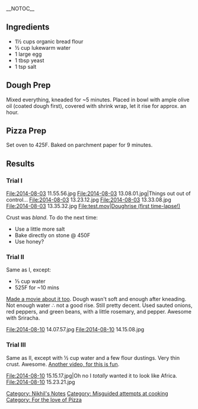 \_\_NOTOC\_\_

Ingredients
-----------

-   1½ cups organic bread flour
-   ½ cup lukewarm water
-   1 large egg
-   1 tbsp yeast
-   1 tsp salt

Dough Prep
----------

Mixed everything, kneaded for \~5 minutes. Placed in bowl with ample
olive oil (coated dough first), covered with shrink wrap, let it rise
for approx. an hour.

Pizza Prep
----------

Set oven to 425F. Baked on parchment paper for 9 minutes.

Results
-------

### Trial I

<File:2014-08-03> 11.55.56.jpg <File:2014-08-03> 13.08.01.jpg|Things out
out of control... <File:2014-08-03> 13.23.12.jpg <File:2014-08-03>
13.33.08.jpg <File:2014-08-03> 13.35.32.jpg <File:test.mov>|[Doughrise
(first time-lapse!)](Time-lapse_Videos_with_ffmpeg "wikilink")

Crust was *bland*. To do the next time:

-   Use a little more salt
-   Bake directly on stone @ 450F
-   Use honey?

### Trial II

Same as I, except:

-   ⅓ cup water
-   525F for \~10 mins

[Made a movie about it
too](https://www.youtube.com/watch?v=7t-FMg9ZFFc). Dough wasn't soft and
enough after kneading. Not enough water ∴ not a good rise. Still pretty
decent. Used sauted onions, red peppers, and green beans, with a little
rosemary, and pepper. Awesome with Sriracha.

<File:2014-08-10> 14.07.57.jpg <File:2014-08-10> 14.15.08.jpg

### Trial III

Same as II, except with ½ cup water and a few flour dustings. Very thin
crust. Awesome. [Another video, for this is
fun](https://www.youtube.com/watch?v=qegk-MrQMMg).

<File:2014-08-10> 15.15.17.jpg|Oh no I *totally* wanted it to look like
Africa. <File:2014-08-10> 15.23.21.jpg

[Category: Nikhil's Notes](Category:_Nikhil's_Notes "wikilink")
[Category: Misguided attempts at
cooking](Category:_Misguided_attempts_at_cooking "wikilink") [Category:
For the love of Pizza](Category:_For_the_love_of_Pizza "wikilink")
